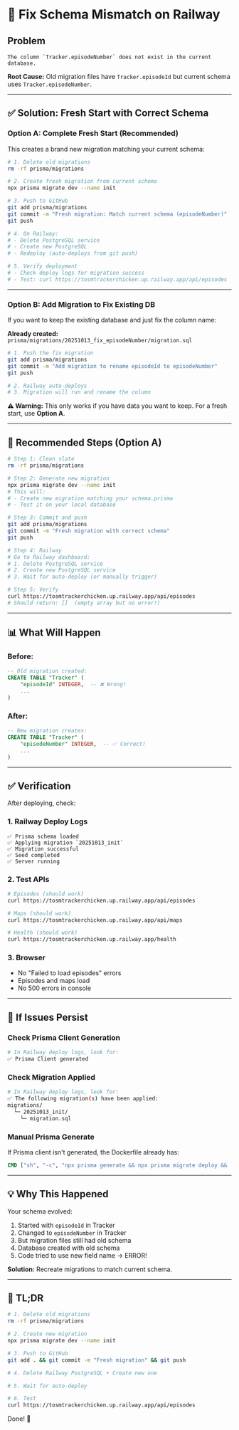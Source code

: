 # 🔧 Fix Schema Mismatch on Railway

## Problem
```
The column `Tracker.episodeNumber` does not exist in the current database.
```

**Root Cause:** Old migration files have `Tracker.episodeId` but current schema uses `Tracker.episodeNumber`.

---

## ✅ Solution: Fresh Start with Correct Schema

### **Option A: Complete Fresh Start (Recommended)**

This creates a brand new migration matching your current schema:

```bash
# 1. Delete old migrations
rm -rf prisma/migrations

# 2. Create fresh migration from current schema
npx prisma migrate dev --name init

# 3. Push to GitHub
git add prisma/migrations
git commit -m "Fresh migration: Match current schema (episodeNumber)"
git push

# 4. On Railway:
# - Delete PostgreSQL service
# - Create new PostgreSQL
# - Redeploy (auto-deploys from git push)

# 5. Verify deployment
# - Check deploy logs for migration success
# - Test: curl https://tosmtrackerchicken.up.railway.app/api/episodes
```

---

### **Option B: Add Migration to Fix Existing DB**

If you want to keep the existing database and just fix the column name:

**Already created:** `prisma/migrations/20251013_fix_episodeNumber/migration.sql`

```bash
# 1. Push the fix migration
git add prisma/migrations
git commit -m "Add migration to rename episodeId to episodeNumber"
git push

# 2. Railway auto-deploys
# 3. Migration will run and rename the column
```

**⚠️ Warning:** This only works if you have data you want to keep. For a fresh start, use **Option A**.

---

## 🚀 Recommended Steps (Option A)

```bash
# Step 1: Clean slate
rm -rf prisma/migrations

# Step 2: Generate new migration
npx prisma migrate dev --name init
# This will:
# - Create new migration matching your schema.prisma
# - Test it on your local database

# Step 3: Commit and push
git add prisma/migrations
git commit -m "Fresh migration with correct schema"
git push

# Step 4: Railway
# Go to Railway dashboard:
# 1. Delete PostgreSQL service
# 2. Create new PostgreSQL service
# 3. Wait for auto-deploy (or manually trigger)

# Step 5: Verify
curl https://tosmtrackerchicken.up.railway.app/api/episodes
# Should return: []  (empty array but no error!)
```

---

## 📊 What Will Happen

### Before:
```sql
-- Old migration created:
CREATE TABLE "Tracker" (
    "episodeId" INTEGER,  -- ❌ Wrong!
    ...
)
```

### After:
```sql
-- New migration creates:
CREATE TABLE "Tracker" (
    "episodeNumber" INTEGER,  -- ✅ Correct!
    ...
)
```

---

## ✅ Verification

After deploying, check:

### 1. Railway Deploy Logs
```
✅ Prisma schema loaded
✅ Applying migration `20251013_init`
✅ Migration successful
✅ Seed completed
✅ Server running
```

### 2. Test APIs
```bash
# Episodes (should work)
curl https://tosmtrackerchicken.up.railway.app/api/episodes

# Maps (should work)
curl https://tosmtrackerchicken.up.railway.app/api/maps

# Health (should work)
curl https://tosmtrackerchicken.up.railway.app/health
```

### 3. Browser
- No "Failed to load episodes" errors
- Episodes and maps load
- No 500 errors in console

---

## 🐛 If Issues Persist

### Check Prisma Client Generation
```bash
# In Railway deploy logs, look for:
✅ Prisma Client generated
```

### Check Migration Applied
```bash
# In Railway deploy logs, look for:
✅ The following migration(s) have been applied:
migrations/
  └─ 20251013_init/
    └─ migration.sql
```

### Manual Prisma Generate
If Prisma client isn't generated, the Dockerfile already has:
```dockerfile
CMD ["sh", "-c", "npx prisma generate && npx prisma migrate deploy && ..."]
```

---

## 💡 Why This Happened

Your schema evolved:
1. Started with `episodeId` in Tracker
2. Changed to `episodeNumber` in Tracker
3. But migration files still had old schema
4. Database created with old schema
5. Code tried to use new field name → ERROR!

**Solution:** Recreate migrations to match current schema.

---

## 🎯 TL;DR

```bash
# 1. Delete old migrations
rm -rf prisma/migrations

# 2. Create new migration
npx prisma migrate dev --name init

# 3. Push to GitHub
git add . && git commit -m "Fresh migration" && git push

# 4. Delete Railway PostgreSQL + Create new one

# 5. Wait for auto-deploy

# 6. Test
curl https://tosmtrackerchicken.up.railway.app/api/episodes
```

Done! 🎉
